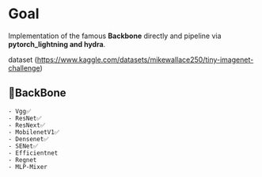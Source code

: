 # Goal

Implementation of the famous **Backbone** directly and pipeline via **pytorch_lightning and hydra**.

dataset (https://www.kaggle.com/datasets/mikewallace250/tiny-imagenet-challenge)

## 🦴BackBone
    - Vgg✅
    - ResNet✅
    - ResNext✅
    - MobilenetV1✅
    - Densenet✅
    - SENet✅
    - Efficientnet
    - Regnet
    - MLP-Mixer


